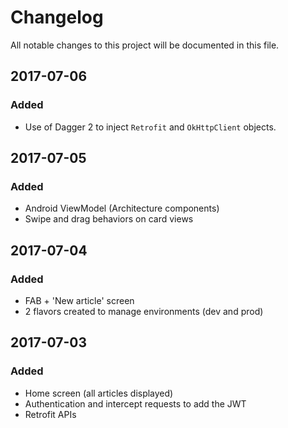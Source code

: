 # Changelog
All notable changes to this project will be documented in this file.

## 2017-07-06
### Added
- Use of Dagger 2 to inject `Retrofit` and `OkHttpClient` objects.

## 2017-07-05
### Added
- Android ViewModel (Architecture components)
- Swipe and drag behaviors on card views

## 2017-07-04
### Added
- FAB + 'New article' screen
- 2 flavors created to manage environments (dev and prod)

## 2017-07-03
### Added
- Home screen (all articles displayed)
- Authentication and intercept requests to add the JWT
- Retrofit APIs
